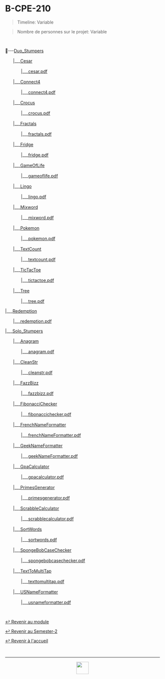 # B-CPE-210

> Timeline: Variable

> Nombre de personnes sur le projet: Variable

<br>

📂---[Duo_Stumpers](https://github.com/Studio-17/Epitech-Subjects/tree/main/Semester-2/B-CPE-210/Duo_Stumpers)

ㅤㅤ|\_\_\_[Cesar](https://github.com/Studio-17/Epitech-Subjects/tree/main/Semester-2/B-CPE-210/Duo_Stumpers/Cesar)

ㅤㅤㅤㅤ|\_\_\_[cesar.pdf](https://github.com/Studio-17/Epitech-Subjects/blob/main/Semester-2/B-CPE-210/Duo_Stumpers/Cesar/cesar.pdf)

ㅤㅤ|\_\_\_[Connect4](https://github.com/Studio-17/Epitech-Subjects/tree/main/Semester-2/B-CPE-210/Duo_Stumpers/Connect4)

ㅤㅤㅤㅤ|\_\_\_[connect4.pdf](https://github.com/Studio-17/Epitech-Subjects/blob/main/Semester-2/B-CPE-210/Duo_Stumpers/Connect4/connect4.pdf)

ㅤㅤ|\_\_\_[Crocus](https://github.com/Studio-17/Epitech-Subjects/tree/main/Semester-2/B-CPE-210/Duo_Stumpers/Crocus)

ㅤㅤㅤㅤ|\_\_\_[crocus.pdf](https://github.com/Studio-17/Epitech-Subjects/blob/main/Semester-2/B-CPE-210/Duo_Stumpers/Crocus/crocus.pdf)

ㅤㅤ|\_\_\_[Fractals](https://github.com/Studio-17/Epitech-Subjects/tree/main/Semester-2/B-CPE-210/Duo_Stumpers/Fractals)

ㅤㅤㅤㅤ|\_\_\_[fractals.pdf](https://github.com/Studio-17/Epitech-Subjects/blob/main/Semester-2/B-CPE-210/Duo_Stumpers/Fractals/fractals.pdf)

ㅤㅤ|\_\_\_[Fridge](https://github.com/Studio-17/Epitech-Subjects/tree/main/Semester-2/B-CPE-210/Duo_Stumpers/Fridge)

ㅤㅤㅤㅤ|\_\_\_[fridge.pdf](https://github.com/Studio-17/Epitech-Subjects/blob/main/Semester-2/B-CPE-210/Duo_Stumpers/Fridge/fridge.pdf)

ㅤㅤ|\_\_\_[GameOfLife](https://github.com/Studio-17/Epitech-Subjects/tree/main/Semester-2/B-CPE-210/Duo_Stumpers/GameOfLife)

ㅤㅤㅤㅤ|\_\_\_[gameoflife.pdf](https://github.com/Studio-17/Epitech-Subjects/blob/main/Semester-2/B-CPE-210/Duo_Stumpers/GameOfLife/gameoflife.pdf)

ㅤㅤ|\_\_\_[Lingo](https://github.com/Studio-17/Epitech-Subjects/tree/main/Semester-2/B-CPE-210/Duo_Stumpers/Lingo)

ㅤㅤㅤㅤ|\_\_\_[lingo.pdf](https://github.com/Studio-17/Epitech-Subjects/blob/main/Semester-2/B-CPE-210/Duo_Stumpers/Lingo/lingo.pdf)

ㅤㅤ|\_\_\_[Mixword](https://github.com/Studio-17/Epitech-Subjects/tree/main/Semester-2/B-CPE-210/Duo_Stumpers/Mixword)

ㅤㅤㅤㅤ|\_\_\_[mixword.pdf](https://github.com/Studio-17/Epitech-Subjects/blob/main/Semester-2/B-CPE-210/Duo_Stumpers/Mixword/mixword.pdf)

ㅤㅤ|\_\_\_[Pokemon](https://github.com/Studio-17/Epitech-Subjects/tree/main/Semester-2/B-CPE-210/Duo_Stumpers/Pokemon)

ㅤㅤㅤㅤ|\_\_\_[pokemon.pdf](https://github.com/Studio-17/Epitech-Subjects/blob/main/Semester-2/B-CPE-210/Duo_Stumpers/Pokemon/pokemon.pdf)

ㅤㅤ|\_\_\_[TextCount](https://github.com/Studio-17/Epitech-Subjects/tree/main/Semester-2/B-CPE-210/Duo_Stumpers/TextCount)

ㅤㅤㅤㅤ|\_\_\_[textcount.pdf](https://github.com/Studio-17/Epitech-Subjects/blob/main/Semester-2/B-CPE-210/Duo_Stumpers/TextCount/textcount.pdf)

ㅤㅤ|\_\_\_[TicTacToe](https://github.com/Studio-17/Epitech-Subjects/tree/main/Semester-2/B-CPE-210/Duo_Stumpers/TicTacToe)

ㅤㅤㅤㅤ|\_\_\_[tictactoe.pdf](https://github.com/Studio-17/Epitech-Subjects/blob/main/Semester-2/B-CPE-210/Duo_Stumpers/TicTacToe/tictactoe.pdf)

ㅤㅤ|\_\_\_[Tree](https://github.com/Studio-17/Epitech-Subjects/tree/main/Semester-2/B-CPE-210/Duo_Stumpers/Tree)

ㅤㅤㅤㅤ|\_\_\_[tree.pdf](https://github.com/Studio-17/Epitech-Subjects/blob/main/Semester-2/B-CPE-210/Duo_Stumpers/Tree/tree.pdf)

|\_\_\_[Redemption](https://github.com/Studio-17/Epitech-Subjects/tree/main/Semester-2/B-CPE-210/Redemption)

ㅤㅤ|\_\_\_[redemption.pdf](https://github.com/Studio-17/Epitech-Subjects/blob/main/Semester-2/B-CPE-210/Redemption/redemption.pdf)

|\_\_\_[Solo_Stumpers](https://github.com/Studio-17/Epitech-Subjects/tree/main/Semester-2/B-CPE-210/Solo_Stumpers)

ㅤㅤ|\_\_\_[Anagram](https://github.com/Studio-17/Epitech-Subjects/tree/main/Semester-2/B-CPE-210/Solo_Stumpers/Anagram)

ㅤㅤㅤㅤ|\_\_\_[anagram.pdf](https://github.com/Studio-17/Epitech-Subjects/blob/main/Semester-2/B-CPE-210/Solo_Stumpers/Anagram/anagram.pdf)

ㅤㅤ|\_\_\_[CleanStr](https://github.com/Studio-17/Epitech-Subjects/tree/main/Semester-2/B-CPE-210/Solo_Stumpers/CleanStr)

ㅤㅤㅤㅤ|\_\_\_[cleanstr.pdf](https://github.com/Studio-17/Epitech-Subjects/blob/main/Semester-2/B-CPE-210/Solo_Stumpers/CleanStr/cleanstr.pdf)

ㅤㅤ|\_\_\_[FazzBizz](https://github.com/Studio-17/Epitech-Subjects/tree/main/Semester-2/B-CPE-210/Solo_Stumpers/FazzBizz)

ㅤㅤㅤㅤ|\_\_\_[fazzbizz.pdf](https://github.com/Studio-17/Epitech-Subjects/blob/main/Semester-2/B-CPE-210/Solo_Stumpers/FazzBizz/fazzbizz.pdf)

ㅤㅤ|\_\_\_[FibonacciChecker](https://github.com/Studio-17/Epitech-Subjects/tree/main/Semester-2/B-CPE-210/Solo_Stumpers/FibonacciChecker)

ㅤㅤㅤㅤ|\_\_\_[fibonaccichecker.pdf](https://github.com/Studio-17/Epitech-Subjects/blob/main/Semester-2/B-CPE-210/Solo_Stumpers/FibonacciChecker/fibonaccichecker.pdf)

ㅤㅤ|\_\_\_[FrenchNameFormatter](https://github.com/Studio-17/Epitech-Subjects/tree/main/Semester-2/B-CPE-210/Solo_Stumpers/FrenchNameFormatter)

ㅤㅤㅤㅤ|\_\_\_[frenchNameFormatter.pdf](https://github.com/Studio-17/Epitech-Subjects/blob/main/Semester-2/B-CPE-210/Solo_Stumpers/FrenchNameFormatter/frenchNameFormatter.pdf)

ㅤㅤ|\_\_\_[GeekNameFormatter](https://github.com/Studio-17/Epitech-Subjects/tree/main/Semester-2/B-CPE-210/Solo_Stumpers/GeekNameFormatter)

ㅤㅤㅤㅤ|\_\_\_[geekNameFormatter.pdf](https://github.com/Studio-17/Epitech-Subjects/blob/main/Semester-2/B-CPE-210/Solo_Stumpers/GeekNameFormatter/geekNameFormatter.pdf)

ㅤㅤ|\_\_\_[GpaCalculator](https://github.com/Studio-17/Epitech-Subjects/tree/main/Semester-2/B-CPE-210/Solo_Stumpers/GpaCalculator)

ㅤㅤㅤㅤ|\_\_\_[gpacalculator.pdf](https://github.com/Studio-17/Epitech-Subjects/blob/main/Semester-2/B-CPE-210/Solo_Stumpers/GpaCalculator/gpacalculator.pdf)

ㅤㅤ|\_\_\_[PrimesGenerator](https://github.com/Studio-17/Epitech-Subjects/tree/main/Semester-2/B-CPE-210/Solo_Stumpers/PrimesGenerator)

ㅤㅤㅤㅤ|\_\_\_[primesgenerator.pdf](https://github.com/Studio-17/Epitech-Subjects/blob/main/Semester-2/B-CPE-210/Solo_Stumpers/PrimesGenerator/primesgenerator.pdf)

ㅤㅤ|\_\_\_[ScrabbleCalculator](https://github.com/Studio-17/Epitech-Subjects/tree/main/Semester-2/B-CPE-210/Solo_Stumpers/ScrabbleCalculator)

ㅤㅤㅤㅤ|\_\_\_[scrabblecalculator.pdf](https://github.com/Studio-17/Epitech-Subjects/blob/main/Semester-2/B-CPE-210/Solo_Stumpers/ScrabbleCalculator/scrabblecalculator.pdf)

ㅤㅤ|\_\_\_[SortWords](https://github.com/Studio-17/Epitech-Subjects/tree/main/Semester-2/B-CPE-210/Solo_Stumpers/SortWords)

ㅤㅤㅤㅤ|\_\_\_[sortwords.pdf](https://github.com/Studio-17/Epitech-Subjects/blob/main/Semester-2/B-CPE-210/Solo_Stumpers/SortWords/sortwords.pdf)

ㅤㅤ|\_\_\_[SpongeBobCaseChecker](https://github.com/Studio-17/Epitech-Subjects/tree/main/Semester-2/B-CPE-210/Solo_Stumpers/SpongeBobCaseChecker)

ㅤㅤㅤㅤ|\_\_\_[spongebobcasechecker.pdf](https://github.com/Studio-17/Epitech-Subjects/blob/main/Semester-2/B-CPE-210/Solo_Stumpers/SpongeBobCaseChecker/spongebobcasechecker.pdf)

ㅤㅤ|\_\_\_[TextToMultiTap](https://github.com/Studio-17/Epitech-Subjects/tree/main/Semester-2/B-CPE-210/Solo_Stumpers/TextToMultiTap)

ㅤㅤㅤㅤ|\_\_\_[texttomultitap.pdf](https://github.com/Studio-17/Epitech-Subjects/blob/main/Semester-2/B-CPE-210/Solo_Stumpers/TextToMultiTap/texttomultitap.pdf)

ㅤㅤ|\_\_\_[USNameFormatter](https://github.com/Studio-17/Epitech-Subjects/tree/main/Semester-2/B-CPE-210/Solo_Stumpers/USNameFormatter)

ㅤㅤㅤㅤ|\_\_\_[usnameformatter.pdf](https://github.com/Studio-17/Epitech-Subjects/blob/main/Semester-2/B-CPE-210/Solo_Stumpers/USNameFormatter/usnameformatter.pdf)


<br>

[↩️ Revenir au module](https://github.com/Studio-17/Epitech-Subjects/blob/main/Semester-2/B-CPE-210)

[↩️ Revenir au Semester-2](https://github.com/Studio-17/Epitech-Subjects/blob/main/Semester-2)

[↩️ Revenir à l'accueil](https://github.com/Studio-17/Epitech-Subjects/)

<br>

---

<div align="center">

<a href="https://github.com/Studio-17" target="_blank"><img src="https://github.com/Kaiwinta/Epitech-Subjects/blob/feat/Pge2028-first-year/assets/voc17.gif" width="40"></a>

</div>